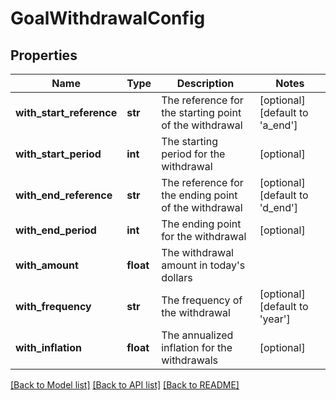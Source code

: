 # GoalWithdrawalConfig

## Properties
Name | Type | Description | Notes
------------ | ------------- | ------------- | -------------
**with_start_reference** | **str** | The reference for the starting point of the withdrawal | [optional] [default to 'a_end']
**with_start_period** | **int** | The starting period for the withdrawal | [optional] 
**with_end_reference** | **str** | The reference for the ending point of the withdrawal | [optional] [default to 'd_end']
**with_end_period** | **int** | The ending point for the withdrawal | [optional] 
**with_amount** | **float** | The withdrawal amount in today&#39;s dollars | 
**with_frequency** | **str** | The frequency of the withdrawal | [optional] [default to 'year']
**with_inflation** | **float** | The annualized inflation for the withdrawals | [optional] 

[[Back to Model list]](../README.md#documentation-for-models) [[Back to API list]](../README.md#documentation-for-api-endpoints) [[Back to README]](../README.md)


